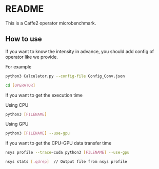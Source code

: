 # README

This is a Caffe2 operator microbenchmark.

## How to use
If you want to know the intensity in advance, you should add config of operator like we provide.

For example
```sh
python3 Calculator.py --config-file Config_Conv.json
```


```sh
cd [OPERATOR]
```

If you want to get the execution time

Using CPU

```sh
python3 [FILENAME]
```

Using GPU

```sh
python3 [FILENAME] --use-gpu
```

If you want to get the CPU-GPU data transfer time

```sh
nsys profile --trace=cuda python3 [FILENAME] --use-gpu
```

```sh
nsys stats [.qdrep]  // Output file from nsys profile
```